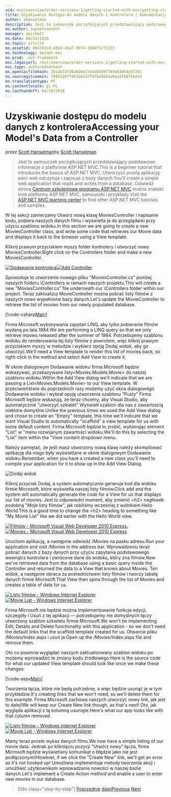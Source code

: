 ```yaml
---
uid: mvc/overview/older-versions-1/getting-started-with-mvc/getting-started-with-mvc-part5
title: Uzyskiwanie dostępu do modelu danych z kontrolera | Dokumentacja firmy Microsoft
author: shanselman
description: Jest to samouczek początkujących przedstawiający podstawowe informacje o platformie ASP.NET MVC. Utwórz prostą aplikację sieci web odczytuje i zapisuje z bazy danych.
ms.author: aspnetcontent
manager: wpickett
ms.date: 08/14/2010
ms.topic: article
ms.assetid: 004703cd-e0e9-4ba7-9974-1b0475c71222
ms.technology: dotnet-mvc
ms.prod: .net-framework
msc.legacyurl: /mvc/overview/older-versions-1/getting-started-with-mvc/getting-started-with-mvc-part5
msc.type: authoredcontent
ms.openlocfilehash: 2ba1b73f40a920e27e4a03d9f703e62054d3f25c
ms.sourcegitcommit: f8852267f463b62d7f975e56bea9aa3f68fbbdeb
ms.translationtype: MT
ms.contentlocale: pl-PL
ms.lasthandoff: 04/10/2018
---
```

<a name="accessing-your-models-data-from-a-controller"></a><span data-ttu-id="5d928-104">Uzyskiwanie dostępu do modelu danych z kontrolera</span><span class="sxs-lookup"><span data-stu-id="5d928-104">Accessing your Model's Data from a Controller</span></span>
====================
<span data-ttu-id="5d928-105">przez [Scott Hanselman](https://github.com/shanselman)</span><span class="sxs-lookup"><span data-stu-id="5d928-105">by [Scott Hanselman](https://github.com/shanselman)</span></span>

> <span data-ttu-id="5d928-106">Jest to samouczek początkujących przedstawiający podstawowe informacje o platformie ASP.NET MVC.</span><span class="sxs-lookup"><span data-stu-id="5d928-106">This is a beginner tutorial that introduces the basics of ASP.NET MVC.</span></span> <span data-ttu-id="5d928-107">Utworzysz prostą aplikację sieci web odczytuje i zapisuje z bazy danych.</span><span class="sxs-lookup"><span data-stu-id="5d928-107">You'll create a simple web application that reads and writes from a database.</span></span> <span data-ttu-id="5d928-108">Odwiedź stronę [Centrum szkoleniowe programu ASP.NET MVC](../../../index.md) można znaleźć inne platformy ASP.NET MVC, samouczki i przykłady.</span><span class="sxs-lookup"><span data-stu-id="5d928-108">Visit the [ASP.NET MVC learning center](../../../index.md) to find other ASP.NET MVC tutorials and samples.</span></span>


<span data-ttu-id="5d928-109">W tej sekcji zamierzamy Utwórz nową klasę MoviesController i napisanie kodu, pobiera naszych danych filmu i wyświetla je do przeglądarki przy użyciu szablonu widoku.</span><span class="sxs-lookup"><span data-stu-id="5d928-109">In this section we are going to create a new MoviesController class, and write some code that retrieves our Movie data and displays it back to the browser using a View template.</span></span>

<span data-ttu-id="5d928-110">Kliknij prawym przyciskiem myszy folder kontrolery i utworzyć nowy MoviesController.</span><span class="sxs-lookup"><span data-stu-id="5d928-110">Right click on the Controllers folder and make a new MoviesController.</span></span>

<span data-ttu-id="5d928-111">[![Dodawanie kontrolera](getting-started-with-mvc-part5/_static/image2.png)](getting-started-with-mvc-part5/_static/image1.png)</span><span class="sxs-lookup"><span data-stu-id="5d928-111">[![Add Controller](getting-started-with-mvc-part5/_static/image2.png)](getting-started-with-mvc-part5/_static/image1.png)</span></span>

<span data-ttu-id="5d928-112">Spowoduje to utworzenie nowego pliku "MoviesController.cs" poniżej naszych folderu \Controllers w ramach naszych projektu.</span><span class="sxs-lookup"><span data-stu-id="5d928-112">This will create a new "MoviesController.cs" file underneath our \Controllers folder within our project.</span></span> <span data-ttu-id="5d928-113">Teraz zaktualizuj MovieController można pobrać listy filmów z naszych nowo wypełnione bazy danych.</span><span class="sxs-lookup"><span data-stu-id="5d928-113">Let's update the MovieController to retrieve the list of movies from our newly populated database.</span></span>

[!code-csharp[Main](getting-started-with-mvc-part5/samples/sample1.cs)]

<span data-ttu-id="5d928-114">Firma Microsoft wykonywania zapytań LINQ, aby tylko pobieranie filmów wydaną po lata 1984.</span><span class="sxs-lookup"><span data-stu-id="5d928-114">We are performing a LINQ query so that we only retrieve movies released after the summer of 1984.</span></span> <span data-ttu-id="5d928-115">Potrzebujemy szablonu widoku do renderowania tej listy filmów z powrotem, więc kliknij prawym przyciskiem myszy w metodzie i wybierz opcję Dodaj widok, aby go utworzyć.</span><span class="sxs-lookup"><span data-stu-id="5d928-115">We'll need a View template to render this list of movies back, so right-click in the method and select Add View to create it.</span></span>

<span data-ttu-id="5d928-116">W oknie dialogowym Dodawanie widoku firma Microsoft będzie wskazywać, przekazywane listy&lt;Movies.Models.Movie&gt; do naszej szablonu widoku.</span><span class="sxs-lookup"><span data-stu-id="5d928-116">Within the Add View dialog we'll indicate that we are passing a List&lt;Movies.Models.Movie&gt; to our View template.</span></span> <span data-ttu-id="5d928-117">W przeciwieństwie do poprzednich razy możemy użyć okna dialogowego Dodawanie widoku i wybrał opcję utworzenia szablonu "Pusty" Firma Microsoft będzie wskazują, że teraz chcemy, aby Visual Studio, aby automatycznie "utworzyć szkielet" Wyświetl szablon dla nas z zawartością niektóre domyślne.</span><span class="sxs-lookup"><span data-stu-id="5d928-117">Unlike the previous times we used the Add View dialog and chose to create an "Empty" template, this time we'll indicate that we want Visual Studio to automatically "scaffold" a view template for us with some default content.</span></span> <span data-ttu-id="5d928-118">Firma Microsoft będzie to zrobić, wybierając element "List" w "menu rozwijanym zawartości widoku.</span><span class="sxs-lookup"><span data-stu-id="5d928-118">We'll do this by selecting the "List" item within the "View content dropdown menu.</span></span>

<span data-ttu-id="5d928-119">Należy pamiętać, że jeśli masz utworzony nową klasę należy skompilować aplikację dla niego były wyświetlane w oknie dialogowym Dodawanie widoku.</span><span class="sxs-lookup"><span data-stu-id="5d928-119">Remember, when you have a created a new class you'll need to compile your application for it to show up in the Add View Dialog.</span></span>

![Dodaj widok](getting-started-with-mvc-part5/_static/image3.png)

<span data-ttu-id="5d928-121">Kliknij przycisk Dodaj, a system automatycznie generuje kod dla widoku firmie Microsoft, które wyświetla naszej listy filmów.</span><span class="sxs-lookup"><span data-stu-id="5d928-121">Click add and the system will automatically generate the code for a View for us that displays our list of movies.</span></span> <span data-ttu-id="5d928-122">Jest to odpowiedni moment, aby zmienić &lt;h2&gt; nagłówek podobną "Moje listy filmów", jak robiliśmy wcześniej z widokiem Hello World.</span><span class="sxs-lookup"><span data-stu-id="5d928-122">This is a good time to change the &lt;h2&gt; heading to something like "My Movie List" like we did earlier with the Hello World view.</span></span>

<span data-ttu-id="5d928-123">[![Filmów - Microsoft Visual Web Developer 2010 Express.](getting-started-with-mvc-part5/_static/image5.png)](getting-started-with-mvc-part5/_static/image4.png)</span><span class="sxs-lookup"><span data-stu-id="5d928-123">[![Movies - Microsoft Visual Web Developer 2010 Express](getting-started-with-mvc-part5/_static/image5.png)](getting-started-with-mvc-part5/_static/image4.png)</span></span>

<span data-ttu-id="5d928-124">Uruchom aplikację, a następnie odwiedź /Movies na pasku adresu.</span><span class="sxs-lookup"><span data-stu-id="5d928-124">Run your application and visit /Movies in the address bar.</span></span> <span data-ttu-id="5d928-125">Wprowadzeniu teraz pobrać danych z bazy danych przy użyciu zapytania podstawowego wewnątrz kontrolera i zwrócone dane do widoku, który zna filmów.</span><span class="sxs-lookup"><span data-stu-id="5d928-125">Now we've retrieved data from the database using a basic query inside the Controller and returned the data to a View that knows about Movies.</span></span> <span data-ttu-id="5d928-126">Ten widok, a następnie obraca za pośrednictwem listy filmów i tworzy tabelę danych firmie Microsoft.</span><span class="sxs-lookup"><span data-stu-id="5d928-126">That View then spins through the list of Movies and creates a table of data for us.</span></span>

<span data-ttu-id="5d928-127">[![Listy filmów - Windows Internet Explorer](getting-started-with-mvc-part5/_static/image7.png)](getting-started-with-mvc-part5/_static/image6.png)</span><span class="sxs-lookup"><span data-stu-id="5d928-127">[![Movie List - Windows Internet Explorer](getting-started-with-mvc-part5/_static/image7.png)](getting-started-with-mvc-part5/_static/image6.png)</span></span>

<span data-ttu-id="5d928-128">Firma Microsoft nie będzie można Implementowanie funkcje edycji, szczegóły i Usuń z tej aplikacji — potrzebujemy nie domyślnych łączy utworzony szablon szkieletu firmie Microsoft.</span><span class="sxs-lookup"><span data-stu-id="5d928-128">We won't be implementing Edit, Details and Delete functionality with this application - so we don't need the default links that the scaffold template created for us.</span></span> <span data-ttu-id="5d928-129">Otwarcie pliku /Movies/Index.aspx i usuń je.</span><span class="sxs-lookup"><span data-stu-id="5d928-129">Open up the /Movies/Index.aspx file and remove them.</span></span>

<span data-ttu-id="5d928-130">Oto co powinna wyglądać naszych zaktualizowany szablon widoku po możemy wprowadzić te zmiany kodu źródłowego:</span><span class="sxs-lookup"><span data-stu-id="5d928-130">Here is the source code for what our updated View template should look like once we make these changes:</span></span>

[!code-aspx[Main](getting-started-with-mvc-part5/samples/sample2.aspx)]

<span data-ttu-id="5d928-131">Tworzenia łącza, które nie będą potrzebne, a więc będzie usunąć je w tym przykładzie.</span><span class="sxs-lookup"><span data-stu-id="5d928-131">It's creating links that we won't need, so we'll delete them for this example.</span></span> <span data-ttu-id="5d928-132">Firma Microsoft zachowa naszych utworzyć nowy link, jak jest to dalej!</span><span class="sxs-lookup"><span data-stu-id="5d928-132">We will keep our Create New link though, as that's next!</span></span> <span data-ttu-id="5d928-133">Oto, jak wygląda aplikacji z tą kolumną usunięte.</span><span class="sxs-lookup"><span data-stu-id="5d928-133">Here's what our app looks like with that column removed.</span></span>

<span data-ttu-id="5d928-134">[![Listy filmów - Windows Internet Explorer](getting-started-with-mvc-part5/_static/image9.png)](getting-started-with-mvc-part5/_static/image8.png)</span><span class="sxs-lookup"><span data-stu-id="5d928-134">[![Movie List - Windows Internet Explorer](getting-started-with-mvc-part5/_static/image9.png)](getting-started-with-mvc-part5/_static/image8.png)</span></span>

<span data-ttu-id="5d928-135">Mamy teraz proste wykaz danych filmu.</span><span class="sxs-lookup"><span data-stu-id="5d928-135">We now have a simple listing of our movie data.</span></span> <span data-ttu-id="5d928-136">Jednak po kliknięciu pozycji "Utwórz nowy" łącza, firma Microsoft będzie wyświetlany komunikat o błędzie jako nie jest podłączonymi!</span><span class="sxs-lookup"><span data-stu-id="5d928-136">However, if we click the "Create New" link, we'll get an error as it's not hooked up!</span></span> <span data-ttu-id="5d928-137">Umożliwia implementuje metody tworzenia akcji i umożliwić użytkownikom wprowadzanie nowości w naszej bazie danych.</span><span class="sxs-lookup"><span data-stu-id="5d928-137">Let's implement a Create Action method and enable a user to enter new movies in our database.</span></span>

> [!div class="step-by-step"]
> <span data-ttu-id="5d928-138">[Poprzednie](getting-started-with-mvc-part4.md)
> [dalej](getting-started-with-mvc-part6.md)</span><span class="sxs-lookup"><span data-stu-id="5d928-138">[Previous](getting-started-with-mvc-part4.md)
[Next](getting-started-with-mvc-part6.md)</span></span>
